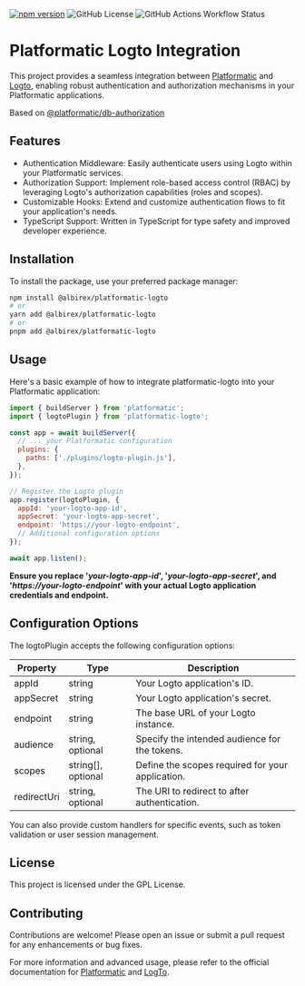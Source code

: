 [![npm version](https://img.shields.io/npm/v/@albirex/platformatic-logto.svg)](https://www.npmjs.com/package/@albirex/platformatic-logto)
![GitHub License](https://img.shields.io/github/license/albiper/platformatic-logto)
![GitHub Actions Workflow Status](https://img.shields.io/github/actions/workflow/status/albiper/platformatic-logto/npm-publish-package.yml)

# Platformatic Logto Integration
This project provides a seamless integration between [Platformatic](https://platformatic.dev/) and [Logto](https://logto.io/), enabling robust authentication and authorization mechanisms in your Platformatic applications.

Based on [@platformatic/db-authorization](https://github.com/platformatic/platformatic/tree/main/packages/db-authorization)

## Features
- Authentication Middleware: Easily authenticate users using Logto within your Platformatic services.
- Authorization Support: Implement role-based access control (RBAC) by leveraging Logto's authorization capabilities (roles and scopes).
- Customizable Hooks: Extend and customize authentication flows to fit your application's needs.
- TypeScript Support: Written in TypeScript for type safety and improved developer experience.

## Installation
To install the package, use your preferred package manager:

```bash
npm install @albirex/platformatic-logto
# or
yarn add @albirex/platformatic-logto
# or
pnpm add @albirex/platformatic-logto
```
## Usage
Here's a basic example of how to integrate platformatic-logto into your Platformatic application:
```javascript
import { buildServer } from 'platformatic';
import { logtoPlugin } from 'platformatic-logto';

const app = await buildServer({
  // ... your Platformatic configuration
  plugins: {
    paths: ['./plugins/logto-plugin.js'],
  },
});

// Register the Logto plugin
app.register(logtoPlugin, {
  appId: 'your-logto-app-id',
  appSecret: 'your-logto-app-secret',
  endpoint: 'https://your-logto-endpoint',
  // Additional configuration options
});

await app.listen();
```

**Ensure you replace '_your-logto-app-id_', '_your-logto-app-secret_', and '_https://your-logto-endpoint_' with your actual Logto application credentials and endpoint.**

## Configuration Options
The logtoPlugin accepts the following configuration options:

| Property | Type | Description |
| ----- | ----------------- | ------------- |
| appId | string | Your Logto application's ID. |
| appSecret | string | Your Logto application's secret. |
| endpoint | string | The base URL of your Logto instance. |
| audience | string, optional | Specify the intended audience for the tokens. |
| scopes | string[], optional | Define the scopes required for your application. |
| redirectUri | string, optional | The URI to redirect to after authentication. |


You can also provide custom handlers for specific events, such as token validation or user session management.

## License
This project is licensed under the GPL License.

## Contributing
Contributions are welcome! Please open an issue or submit a pull request for any enhancements or bug fixes.

For more information and advanced usage, please refer to the official documentation for [Platformatic](https://platformatic.dev/docs/db/plugin) and [LogTo](https://docs.logto.io/introduction).